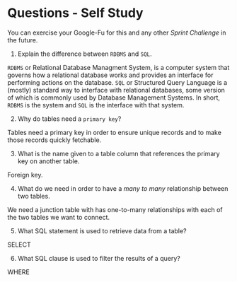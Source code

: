 # Questions - Self Study

You can exercise your Google-Fu for this and any other _Sprint Challenge_ in the future.

1.  Explain the difference between `RDBMS` and `SQL`.

`RDBMS` or Relational Database Managment System, is a computer system that governs how a relational database works and provides an interface for performing actions on the database. `SQL` or Structured Query Language is a (mostly) standard way to interface with relational databases, some version of which is commonly used by Database Management Systems. In short, `RDBMS` is the system and `SQL` is the interface with that system.

2.  Why do tables need a `primary key`?

Tables need a primary key in order to ensure unique records and to make those records quickly fetchable. 

3.  What is the name given to a table column that references the primary key
    on another table.

Foreign key.

4.  What do we need in order to have a _many to many_ relationship between two
    tables.

We need a junction table with has one-to-many relationships with each of the two tables we want to connect.

5.  What SQL statement is used to retrieve data from a table?

SELECT

6.  What SQL clause is used to filter the results of a query?

WHERE
